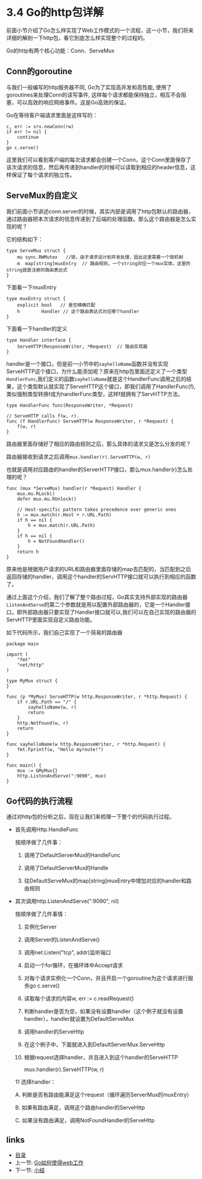 # 3.4 Go的http包详解
前面小节介绍了Go怎么样实现了Web工作模式的一个流程，这一小节，我们将来详细的解剖一下http包，看它到底怎么样实现整个的过程的。

Go的http有两个核心功能：Conn、ServeMux

## Conn的goroutine
与我们一般编写的http服务器不同, Go为了实现高并发和高性能, 使用了goroutines来处理Conn的读写事件, 这样每个请求都能保持独立，相互不会阻塞，可以高效的响应网络事件。这是Go高效的保证。

Go在等待客户端请求里面是这样写的：

	c, err := srv.newConn(rw)
	if err != nil {
		continue
	}
	go c.serve()

这里我们可以看到客户端的每次请求都会创建一个Conn，这个Conn里面保存了该次请求的信息，然后再传递到handler的时候可以读取到相应的header信息，这样保证了每个请求的独立性。

## ServeMux的自定义
我们前面小节讲述conn.server的时候，其实内部是调用了http包默认的路由器，通过路由器把本次请求的信息传递到了后端的处理函数。那么这个路由器是怎么实现的呢？

它的结构如下：

	type ServeMux struct {
		mu sync.RWMutex   //锁，由于请求设计到并发处理，因此这里需要一个锁机制
		m  map[string]muxEntry  // 路由规则，一个string对应一个mux实体，这里的string就是注册的路由表达式
	}

下面看一下muxEntry

	type muxEntry struct {
		explicit bool   // 是否精确匹配
		h        Handler // 这个路由表达式对应哪个handler
	}

下面看一下handler的定义

	type Handler interface {
		ServeHTTP(ResponseWriter, *Request)  // 路由实现器
	}

handler是一个接口，但是前一小节中的`sayhelloName`函数并没有实现ServeHTTP这个接口，为什么能添加呢？原来在http包里面还定义了一个类型`HandlerFunc`,我们定义的函数`sayhelloName`就是这个HandlerFunc调用之后的结果，这个类型默认就实现了ServeHTTP这个接口，即我们调用了HandlerFunc(f),类似强制类型转换f成为handlerFunc类型，这样f就拥有了ServHTTP方法。

	type HandlerFunc func(ResponseWriter, *Request)

	// ServeHTTP calls f(w, r).
	func (f HandlerFunc) ServeHTTP(w ResponseWriter, r *Request) {
		f(w, r)
	}

路由器里面存储好了相应的路由规则之后，那么具体的请求又是怎么分发的呢？

路由器接收到请求之后调用`mux.handler(r).ServeHTTP(w, r)`

也就是调用对应路由的handler的ServerHTTP接口，那么mux.handler(r)怎么处理的呢？

	func (mux *ServeMux) handler(r *Request) Handler {
		mux.mu.RLock()
		defer mux.mu.RUnlock()

		// Host-specific pattern takes precedence over generic ones
		h := mux.match(r.Host + r.URL.Path)
		if h == nil {
			h = mux.match(r.URL.Path)
		}
		if h == nil {
			h = NotFoundHandler()
		}
		return h
	}

原来他是根据用户请求的URL和路由器里面存储的map去匹配的，当匹配到之后返回存储的handler，调用这个handler的ServHTTP接口就可以执行到相应的函数了。

通过上面这个介绍，我们了解了整个路由过程，Go其实支持外部实现的路由器 `ListenAndServe`的第二个参数就是用以配置外部路由器的，它是一个Handler接口，即外部路由器只要实现了Handler接口就可以,我们可以在自己实现的路由器的ServHTTP里面实现自定义路由功能。

如下代码所示，我们自己实现了一个简易的路由器

	package main

	import (
		"fmt"
		"net/http"
	)

	type MyMux struct {
	}

	func (p *MyMux) ServeHTTP(w http.ResponseWriter, r *http.Request) {
		if r.URL.Path == "/" {
			sayhelloName(w, r)
			return
		}
		http.NotFound(w, r)
		return
	}

	func sayhelloName(w http.ResponseWriter, r *http.Request) {
		fmt.Fprintf(w, "Hello myroute!")
	}

	func main() {
		mux := &MyMux{}
		http.ListenAndServe(":9090", mux)
	}

## Go代码的执行流程

通过对http包的分析之后，现在让我们来梳理一下整个的代码执行过程。

- 首先调用Http.HandleFunc

  按顺序做了几件事：

	1. 调用了DefaultServerMux的HandleFunc

	2. 调用了DefaultServerMux的Handle

	3. 往DefaultServeMux的map[string]muxEntry中增加对应的handler和路由规则

- 其次调用http.ListenAndServe(":9090", nil)

  按顺序做了几件事情：

	1. 实例化Server

	2. 调用Server的ListenAndServe()

	3. 调用net.Listen("tcp", addr)监听端口

	4. 启动一个for循环，在循环体中Accept请求

	5. 对每个请求实例化一个Conn，并且开启一个goroutine为这个请求进行服务go c.serve()

	6. 读取每个请求的内容w, err := c.readRequest()

	7. 判断handler是否为空，如果没有设置handler（这个例子就没有设置handler），handler就设置为DefaultServeMux

	8. 调用handler的ServeHttp

	9. 在这个例子中，下面就进入到DefaultServerMux.ServeHttp

	10. 根据request选择handler，并且进入到这个handler的ServeHTTP

		mux.handler(r).ServeHTTP(w, r)

	11 选择handler：

	A. 判断是否有路由能满足这个request（循环遍历ServerMux的muxEntry）

	B. 如果有路由满足，调用这个路由handler的ServeHttp

	C. 如果没有路由满足，调用NotFoundHandler的ServeHttp

## links
   * [目录](<preface.md>)
   * 上一节: [Go如何使得web工作](<3.3.md>)
   * 下一节: [小结](<3.5.md>)

